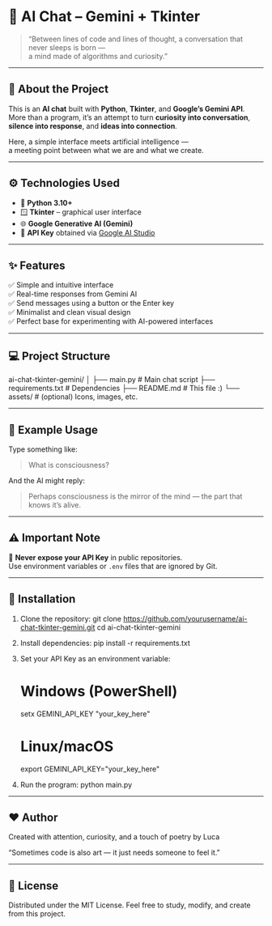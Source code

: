 # 💬 AI Chat – Gemini + Tkinter

> “Between lines of code and lines of thought, a conversation that never sleeps is born —  
> a mind made of algorithms and curiosity.”  

---

## 🧠 About the Project

This is an **AI chat** built with **Python**, **Tkinter**, and **Google’s Gemini API**.  
More than a program, it’s an attempt to turn **curiosity into conversation**,  
**silence into response**, and **ideas into connection**.

Here, a simple interface meets artificial intelligence —  
a meeting point between what we are and what we create.

---

## ⚙️ Technologies Used

- 🐍 **Python 3.10+**  
- 🪟 **Tkinter** – graphical user interface  
- 🌐 **Google Generative AI (Gemini)**  
- 🔑 **API Key** obtained via [Google AI Studio](https://makersuite.google.com/)

---

## ✨ Features

✅ Simple and intuitive interface  
✅ Real-time responses from Gemini AI  
✅ Send messages using a button or the Enter key  
✅ Minimalist and clean visual design  
✅ Perfect base for experimenting with AI-powered interfaces  

---

## 💻 Project Structure

ai-chat-tkinter-gemini/
│
├── main.py # Main chat script
├── requirements.txt # Dependencies
├── README.md # This file :)
└── assets/ # (optional) Icons, images, etc.

---

## 💬 Example Usage

Type something like:

> What is consciousness?

And the AI might reply:

> Perhaps consciousness is the mirror of the mind — the part that knows it’s alive.

---

## ⚠️ Important Note

🚫 **Never expose your API Key** in public repositories.  
Use environment variables or `.env` files that are ignored by Git.

---

## 🧩 Installation

1. Clone the repository:
   git clone https://github.com/yourusername/ai-chat-tkinter-gemini.git
   cd ai-chat-tkinter-gemini

2. Install dependencies:
    pip install -r requirements.txt

3. Set your API Key as an environment variable:
    # Windows (PowerShell)
    setx GEMINI_API_KEY "your_key_here"

    # Linux/macOS
    export GEMINI_API_KEY="your_key_here"

4. Run the program:
    python main.py

---

## ❤️ Author

Created with attention, curiosity, and a touch of poetry by Luca

“Sometimes code is also art — it just needs someone to feel it.”

---

## 📜 License

Distributed under the MIT License.
Feel free to study, modify, and create from this project.